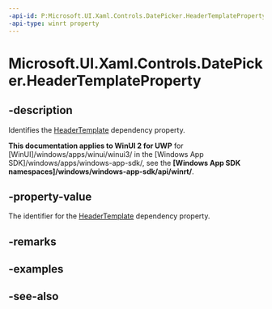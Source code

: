 ```yaml
---
-api-id: P:Microsoft.UI.Xaml.Controls.DatePicker.HeaderTemplateProperty
-api-type: winrt property
---
```


<!-- Property syntax
public Windows.UI.Xaml.DependencyProperty HeaderTemplateProperty { get; }
-->

# Microsoft.UI.Xaml.Controls.DatePicker.HeaderTemplateProperty

## -description
Identifies the [HeaderTemplate](datepicker_headertemplate.md) dependency property.

**This documentation applies to WinUI 2 for UWP** for [WinUI]/windows/apps/winui/winui3/ in the [Windows App SDK]/windows/apps/windows-app-sdk/, see the **[Windows App SDK namespaces]/windows/windows-app-sdk/api/winrt/**.

## -property-value
The identifier for the [HeaderTemplate](datepicker_headertemplate.md) dependency property.

## -remarks

## -examples

## -see-also
